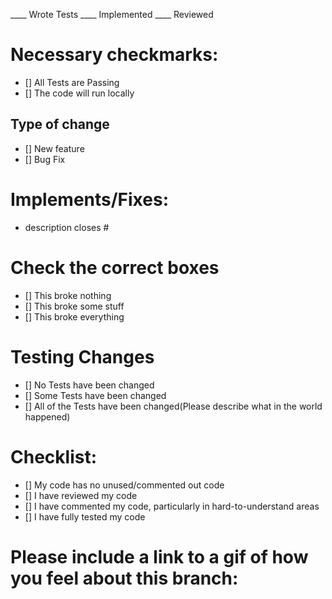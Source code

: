 ____ Wrote Tests
____ Implemented
____ Reviewed


# Necessary checkmarks:
- [] All Tests are Passing
- [] The code will run locally

## Type of change
- [] New feature
- [] Bug Fix

# Implements/Fixes:
* description
closes #

# Check the correct boxes
- [] This broke nothing
- [] This broke some stuff
- [] This broke everything

# Testing Changes
- [] No Tests have been changed
- [] Some Tests have been changed
- [] All of the Tests have been changed(Please describe what in the world happened)

# Checklist:

- [] My code has no unused/commented out code
- [] I have reviewed my code
- [] I have commented my code, particularly in hard-to-understand areas
- [] I have fully tested my code

# Please include a link to a gif of how you feel about this branch:
